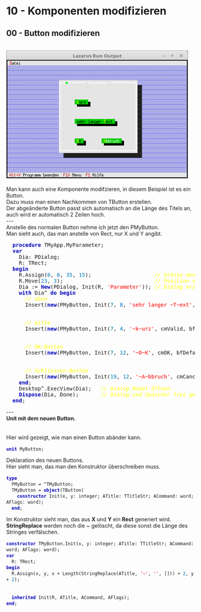 # 10 - Komponenten modifizieren
## 00 - Button modifizieren
<br>
<img src="image.png" alt="Selfhtml"><br><br>
Man kann auch eine Komponente modifzieren, in diesem Beispiel ist es ein Button.<br>
Dazu muss man einen Nachkommen von TButton erstellen.<br>
Der abgeänderte Button passt sich automatisch an die Länge des Titels an, auch wird er automatisch 2 Zeilen hoch.<br>
---
<br>
Anstelle des normalen Button nehme ich jetzt den PMyButton.<br>
Man sieht auch, das man anstelle von Rect, nur X und Y angibt.<br>
<pre><code=pascal>  <b><font color="0000BB">procedure</font></b> TMyApp.MyParameter;
  <b><font color="0000BB">var</font></b>
    Dia: PDialog;
    R: TRect;
  <b><font color="0000BB">begin</font></b>
    R.Assign(<font color="#0077BB">0</font>, <font color="#0077BB">0</font>, <font color="#0077BB">35</font>, <font color="#0077BB">15</font>);                    <i><font color="#FFFF00">// Grösse des Dialogs.</font></i>
    R.Move(<font color="#0077BB">23</font>, <font color="#0077BB">3</font>);                             <i><font color="#FFFF00">// Position des Dialogs.</font></i>
    Dia := <b><font color="0000BB">New</font></b>(PDialog, Init(R, <font color="#FF0000">'Parameter'</font>)); <i><font color="#FFFF00">// Dialog erzeugen.</font></i>
    <b><font color="0000BB">with</font></b> Dia^ <b><font color="0000BB">do</font></b> <b><font color="0000BB">begin</font></b>
      <i><font color="#FFFF00">// oben</font></i>
      Insert(<b><font color="0000BB">new</font></b>(PMyButton, Init(<font color="#0077BB">7</font>, <font color="#0077BB">8</font>, <font color="#FF0000">'sehr langer ~T~ext'</font>, cmValid, bfDefault)));
<br>
      <i><font color="#FFFF00">// mitte</font></i>
      Insert(<b><font color="0000BB">new</font></b>(PMyButton, Init(<font color="#0077BB">7</font>, <font color="#0077BB">4</font>, <font color="#FF0000">'~k~urz'</font>, cmValid, bfDefault)));
<br>
      <i><font color="#FFFF00">// Ok-Button</font></i>
      Insert(<b><font color="0000BB">new</font></b>(PMyButton, Init(<font color="#0077BB">7</font>, <font color="#0077BB">12</font>, <font color="#FF0000">'~O~K'</font>, cmOK, bfDefault)));
<br>
      <i><font color="#FFFF00">// Schliessen-Button</font></i>
      Insert(<b><font color="0000BB">new</font></b>(PMyButton, Init(<font color="#0077BB">19</font>, <font color="#0077BB">12</font>, <font color="#FF0000">'~A~bbruch'</font>, cmCancel, bfNormal)));
    <b><font color="0000BB">end</font></b>;
    Desktop^.ExecView(Dia);   <i><font color="#FFFF00">// Dialog Modal öffnen.</font></i>
    <b><font color="0000BB">Dispose</font></b>(Dia, Done);       <i><font color="#FFFF00">// Dialog und Speicher frei geben.</font></i>
  <b><font color="0000BB">end</font></b>;</code></pre>
---
<br>
<b>Unit mit dem neuen Button.</b><br>
<br><br>
Hier wird gezeigt, wie man einen Button abänder kann.<br>
<pre><code><b><font color="0000BB">unit</font></b> MyButton;
</code></pre>
Deklaration des neuen Buttons.<br>
Hier sieht man, das man den Konstruktor überschreiben muss.<br>
<pre><code><b><font color="0000BB">type</font></b>
  PMyButton = ^TMyButton;
  TMyButton = <b><font color="0000BB">object</font></b>(TButton)
    <b><font color="0000BB">constructor</font></b> Init(x, y: integer; ATitle: TTitleStr; ACommand: word; AFlags: word);
  <b><font color="0000BB">end</font></b>;
</code></pre>
Im Konstruktor sieht man, das aus <b>X</b> und <b>Y</b> ein <b>Rect</b> generiert wird.<br>
<b>StringReplace</b> werden noch die ~ gelöscht, da diese sonst die Länge des Stringes verfälschen.<br>
<pre><code><b><font color="0000BB">constructor</font></b> TMyButton.Init(x, y: integer; ATitle: TTitleStr; ACommand: word; AFlags: word);
<b><font color="0000BB">var</font></b>
  R: TRect;
<b><font color="0000BB">begin</font></b>
  R.Assign(x, y, x + Length(StringReplace(ATitle, <font color="#FF0000">'~'</font>, <font color="#FF0000">''</font>, [])) + <font color="#0077BB">2</font>, y + <font color="#0077BB">2</font>);
<br>
  <b><font color="0000BB">inherited</font></b> Init(R, ATitle, ACommand, AFlags);
<b><font color="0000BB">end</font></b>;
</code></pre>
<br>
